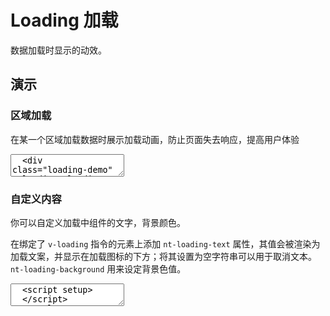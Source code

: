 # Loading 加载

数据加载时显示的动效。

## 演示

<script setup>
  import { Loading as vLoading } from '../../src'
  import { ref } from 'vue'

  const loading = ref(true)

  setTimeout(() => {
    // loading.value = false
  }, 5000);
</script>

### 区域加载

在某一个区域加载数据时展示加载动画，防止页面失去响应，提高用户体验

<ClientOnly>
  <CodePreview>
  <textarea lang="vue-html">
  <div class="loading-demo" v-loading="loading">
    内容加载区域
  </div>
  </textarea>
  <template #preview>
    <div class="loading-demo" v-loading="loading">
      内容加载区域
    </div>
  </template>
  </CodePreview>
</ClientOnly>

### 自定义内容

你可以自定义加载中组件的文字，背景颜色。

在绑定了 `v-loading` 指令的元素上添加 `nt-loading-text` 属性，其值会被渲染为加载文案，并显示在加载图标的下方；将其设置为空字符串可以用于取消文本。`nt-loading-background` 用来设定背景色值。

<ClientOnly>
  <CodePreview>
  <textarea lang="vue">
  <script setup>
  </script>
  <template>
  </template>
  </textarea>
  <template #preview>
    <div
      class="loading-demo"
      v-loading="loading"
      nt-loading-text="loading……"
      nt-loading-background="rgba(255, 255, 255, .9)"
    >
      内容加载区域
    </div>
  </template>
  </CodePreview>
</ClientOnly>
